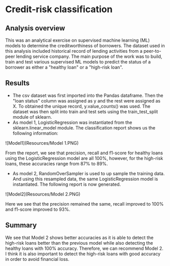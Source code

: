 # Credit-risk classification

## Analysis overview

This was an analytical exercise on supervised machine learning (ML) models to determine the creditworthiness of borrowers. The dataset used in this analysis included historical
record of lending activities from a peer-to-peer lending service company. The main purpose of the work  was to build, train and test various supervised ML models to predict the
status of a borrower as either a "healthy loan" or a "high-risk loan".

## Results

* The csv dataset was first imported into the Pandas dataframe. Then the "loan status" column was assigned as y and the rest were assigned as X. To obtained the unique record, 
y.value_counts() was used. The dataset was then split into train and test sets using the train_test_split module of sklearn.
* As model 1, LogisticRegression was instantiated from the sklearn.linear_model module. The classification report shows us the following information:

![Model1](Resources/Model 1.PNG)


From the report, we see that precision, recall and f1-score for healthy loans using the LogisticRegression model are all 100%, however, for the high-risk loans, these accuracies
range from 87% to 89%.

* As model 2, RandomOverSampler is used to up sample the training data. And using this resampled data, the same LogisticRegression model is instantiated. The following report is
now generated.

![Model2](Resources/Model 2.PNG)

Here we see that the precision remained the same, recall improved to 100% and f1-score improved to 93%. 

## Summary

We see that Model 2 shows better accuracies as it is able to detect the high-risk loans better than the previous model while also detecting the healthy loans with 100% accuracy. 
Therefore, we can recommend Model 2. I think it is also important to detect the high-risk loans with good accuracy in order to avoid financial loss.
